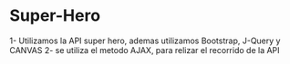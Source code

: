 # Super-Hero

1- Utilizamos la API super hero, ademas utilizamos Bootstrap, J-Query y CANVAS 
2- se utiliza el metodo AJAX, para relizar el recorrido de la API
